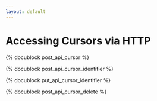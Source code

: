 ```yaml
---
layout: default
---
```

Accessing Cursors via HTTP
==========================

{% docublock post_api_cursor %}

{% docublock post_api_cursor_identifier %}

{% docublock put_api_cursor_identifier %}

{% docublock post_api_cursor_delete %}
